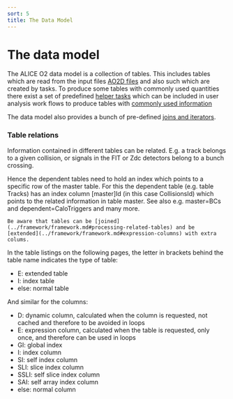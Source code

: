 ```yaml
---
sort: 5
title: The Data Model
---
```


# The data model

The ALICE O2 data model is a collection of tables. This includes tables which are read from the input files [AO2D files](ao2dTables.md) and also such which are created by tasks. To produce some tables with commonly used quantities there exist a set of predefined [helper tasks](../helperTasks/README.md) which can be included in user analysis work flows to produce tables with [commonly used information](helperTaskTables.md)

The data model also provides a bunch of pre-defined [joins and iterators](joinsAndIterators.md).

### Table relations

Information contained in different tables can be related. E.g. a track belongs to a given collision, or signals in the FIT or Zdc detectors belong to a bunch crossing.

Hence the dependent tables need to hold an index which points to a specific row of the master table. For this the dependent table (e.g. table Tracks) has an index column [master]Id (in this case CollisionsId) which points to the related information in table master. See also e.g. master=BCs and dependent=CaloTriggers and many more.

```note
Be aware that tables can be [joined](../framework/framework.md#processing-related-tables) and be [extended](../framework/framework.md#expression-columns) with extra colums.
```

In the table listings on the following pages, the letter in brackets behind the table name indicates the type of table:

- E: extended table
- I: index table
- else: normal table

And similar for the columns:

- D: dynamic column, calculated when the column is requested, not cached and therefore to be avoided in loops
- E: expression column, calculated when the table is requested, only once, and therefore can be used in loops
- GI: global index
- I: index column
- SI: self index column
- SLI: slice index column
- SSLI: self slice index column
- SAI: self array index column
- else: normal column
